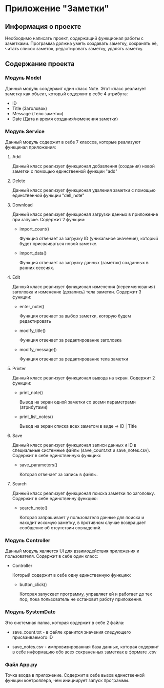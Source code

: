 # Приложение "Заметки"

## Информация о проекте

Необходимо написать проект, содержащий функционал работы с заметками.
Программа должна уметь создавать заметку, сохранять её, читать список заметок, редактировать заметку, удалять заметку. 

## Содержание проекта

### Модуль Model
Данный модуль соодержит один класс Note. Этот класс реализует заметку как объект, который содержит в себе 4 атрибута:
* ID
* Title (Заголовок)
* Message (Тело заметки)
* Date (Дата и время создания/изменения заметки)

### Модуль Service
Данный модуль содержит в себе 7 классов, которые реализуют функцинал приложения:

1. Add

    Данный класс реализует функционал добавления (создания) новой заметки с помощью единственной функции "add"

2. Delete

    Данный класс реализует функционал удаления заметки с помощью единственной функции "dell_note"

3. Download

    Данный класс реализует функционал загрузки данных в приложение при запуске. Содержит 2 функции:

    * import_count()
        
        Функция отвечает за загрузку ID (уникальное значение), который будет присваиваться новой заметке.

    * import_data()

        Функция отвечает за загрузку данных (заметок) созданных в ранних сессиях.

4. Edit

    Данный класс реализует функционал изменения (переименования) заголовка и изменение (дозапись) тела заметки. Содержит 3 функции:

    * enter_note()

        Функция отвечает за выбор заметки, которую будем редактировать

    * modify_title()

        Функция отвечает за редактирование заголовка

    * modify_message()

        Функция отвечает за редактирование тела заметки

5. Printer

    Данный класс реализует функционал вывода на экран. Содержит 2 функции:

    * print_note()

        Вывод на экран одной заметки со всеми параметрами (атрибутами)

    * print_list_notes()

        Вывод на экран списка всех заметом в виде -> ID | Title

6. Save

    Данный класс реализует функционал записи данных и ID в специальные системные файлы (save_count.txt и save_notes.csv). Содержит в себе единственную функцию: 

    * save_parameters() 
        
        Которая отвечает за запись в файлы.

7. Search 

    Данный класс реализует функционал поиска заметки по заголовку. Содержит в себе единственну функцию:

    * search_note()

        Которая запрашивает у пользователя данные для поиска и находит искомую заметку, в противном случае возвращает сообщение об отсутствии совпадений.


### Модуль Controller

Данный модуль является UI для взаимодействия приложения и пользователя. Содержит в себе один класс:

* Controller

    Который содержит в себе одну единственную функцию:

    * button_click()

        Которая запускает программу, управляет ей и работает до тех пор, пока пользователь не остановит работу приложения. 

### Модуль SystemDate

Это системная папка, которая содержит в себе 2 файла:
 
* save_count.txt - в файле хранится значения следующего присваиваемого ID

* save_notes.csv - импровизированная база данных, которая содержит в себе информацию обо всех сохраненных заметках в формате .csv


### Файл App.py

Точка входа в приложение. Содержит в себе вызов единственной функции контроллера, чем инициирует запуск программы.

